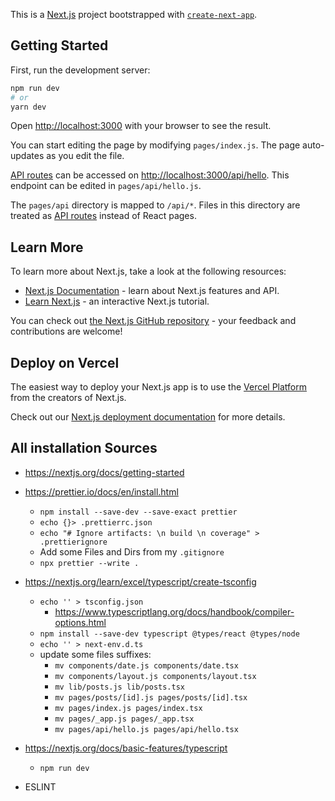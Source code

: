 This is a [Next.js](https://nextjs.org/) project bootstrapped with [`create-next-app`](https://github.com/vercel/next.js/tree/canary/packages/create-next-app).

## Getting Started

First, run the development server:

```bash
npm run dev
# or
yarn dev
```

Open [http://localhost:3000](http://localhost:3000) with your browser to see the result.

You can start editing the page by modifying `pages/index.js`. The page auto-updates as you edit the file.

[API routes](https://nextjs.org/docs/api-routes/introduction) can be accessed on [http://localhost:3000/api/hello](http://localhost:3000/api/hello). This endpoint can be edited in `pages/api/hello.js`.

The `pages/api` directory is mapped to `/api/*`. Files in this directory are treated as [API routes](https://nextjs.org/docs/api-routes/introduction) instead of React pages.

## Learn More

To learn more about Next.js, take a look at the following resources:

- [Next.js Documentation](https://nextjs.org/docs) - learn about Next.js features and API.
- [Learn Next.js](https://nextjs.org/learn) - an interactive Next.js tutorial.

You can check out [the Next.js GitHub repository](https://github.com/vercel/next.js/) - your feedback and contributions are welcome!

## Deploy on Vercel

The easiest way to deploy your Next.js app is to use the [Vercel Platform](https://vercel.com/new?utm_medium=default-template&filter=next.js&utm_source=create-next-app&utm_campaign=create-next-app-readme) from the creators of Next.js.

Check out our [Next.js deployment documentation](https://nextjs.org/docs/deployment) for more details.

## All installation Sources

- https://nextjs.org/docs/getting-started
- https://prettier.io/docs/en/install.html

  - `npm install --save-dev --save-exact prettier`
  - `echo {}> .prettierrc.json`
  - `echo "# Ignore artifacts: \n build \n coverage" > .prettierignore`
  - Add some Files and Dirs from my `.gitignore`
  - `npx prettier --write .`

- https://nextjs.org/learn/excel/typescript/create-tsconfig
  - `echo '' > tsconfig.json`
    - https://www.typescriptlang.org/docs/handbook/compiler-options.html
  - `npm install --save-dev typescript @types/react @types/node`
  - `echo '' > next-env.d.ts`
  - update some files suffixes:
    - `mv components/date.js components/date.tsx`
    - `mv components/layout.js components/layout.tsx`
    - `mv lib/posts.js lib/posts.tsx`
    - `mv pages/posts/[id].js pages/posts/[id].tsx`
    - `mv pages/index.js pages/index.tsx`
    - `mv pages/_app.js pages/_app.tsx`
    - `mv pages/api/hello.js pages/api/hello.tsx`
- https://nextjs.org/docs/basic-features/typescript
  - `npm run dev`
- ESLINT
